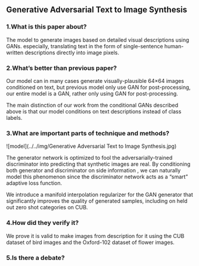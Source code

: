 ## Generative Adversarial Text to Image Synthesis

### 1.What is this paper about?

The model to generate images based on detailed visual descriptions using GANs.
especially, translating text in the form of single-sentence human-written descriptions directly into image pixels.


### 2.What’s better than previous paper?

Our model can in many cases generate visually-plausible 64×64 images conditioned on text, 
but previous model only use GAN for post-processing, our entire model is a GAN, rather only using GAN for post-processing.
 
The main distinction of our work from the conditional GANs described above is that our model conditions on text descriptions instead of class labels. 


### 3.What are important parts of technique and methods?

![model](../../img/Generative Adversarial Text to Image Synthesis.jpg) 

The generator network is optimized to fool the adversarially-trained discriminator into predicting that synthetic images are real. By conditioning both generator and discriminator on side information , we can naturally model this phenomenon since the discriminator network acts as a “smart” adaptive loss function.
 
We introduce a manifold interpolation regularizer for the GAN generator that significantly improves the quality of generated samples, including on held out zero shot categories on CUB.


### 4.How did they verify it?

We prove it is valid to make images from description for it using the CUB dataset of bird images and the Oxford-102 dataset of flower images.

### 5.Is there a debate?